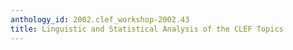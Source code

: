 ```yaml
---
anthology_id: 2002.clef_workshop-2002.43
title: Linguistic and Statistical Analysis of the CLEF Topics
---
```

